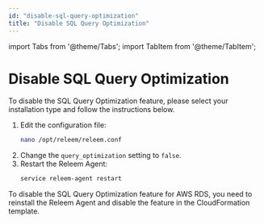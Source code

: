 ```yaml
---
id: "disable-sql-query-optimization"
title: "Disable SQL Query Optimization"
---
```


import Tabs from '@theme/Tabs';
import TabItem from '@theme/TabItem';

# Disable SQL Query Optimization

To disable the SQL Query Optimization feature, please select your installation type and follow the instructions below.

<Tabs>
  <TabItem value="linux" label="Linux" default>

  1. Edit the configuration file:
     ```bash
     nano /opt/releem/releem.conf
     ```
  2. Change the `query_optimization` setting to `false`.
  3. Restart the Releem Agent:
     ```bash
     service releem-agent restart
     ```

  </TabItem>
  <TabItem value="aws" label="AWS RDS">

  To disable the SQL Query Optimization feature for AWS RDS, you need to reinstall the Releem Agent and disable the feature in the CloudFormation template.

  </TabItem>
</Tabs>